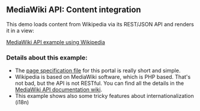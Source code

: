 ##  MediaWiki API: Content integration 
This demo loads content from Wikipedia via its REST/JSON API and renders it in a view:

[MediaWiki API example using Wikipedia](https://mh-svr.de/portal/show.php?layout=MoGiuwzxzh) 

### Details about this example:
* The [page specification file](https://mh-svr.de/portal/svc/layout.php?page=MoGiuwzxzh) for this portal is really short and simple.
* Wikipedia is based on MediaWiki software, which is PHP based. That's not bad, but the API is not RESTful. You can find all the details in the [MediaWiki API documentation wiki](https://www.mediawiki.org/wiki/API:Main_page).
* This example shows also some tricky features about internationalization (i18n)